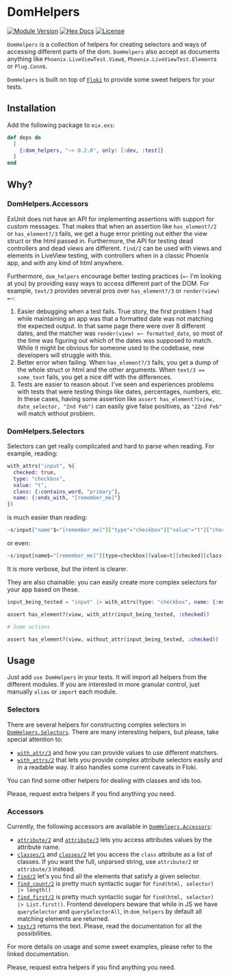 # DomHelpers

[![Module Version](https://img.shields.io/hexpm/v/dom_helpers.svg)](https://hex.pm/packages/dom_helpers)
[![Hex Docs](https://img.shields.io/badge/hex-docs-lightgreen.svg)](https://hexdocs.pm/dom_helpers/)
[![License](https://img.shields.io/hexpm/l/dom_helpers.svg)](https://github.com/Serabe/dom_helpers/blob/main/LICENSE.txt)

`DomHelpers` is a collection of helpers for creating selectors and ways of accessing different parts of the dom.
`DomHelpers` also accept as documents anything like `Phoenix.LiveViewTest.View`s, `Phoenix.LiveViewTest.Element`s or
`Plug.Conn`s.

`DomHelpers` is built on top of [`Floki`](https://github.com/philss/floki) to provide some sweet helpers for your tests.

## Installation

Add the following package to `mix.exs`:

```elixir
def deps do
  [
    {:dom_helpers, "~> 0.2.0", only: [:dev, :test]}
  ]
end
```

## Why?

### DomHelpers.Accessors

ExUnit does not have an API for implementing assertions with support for custom messages. That makes that when an assertion
like `has_element?/2` or `has_element?/3` fails, we get a huge error printing out either the view struct or the html passed
in. Furthermore, the API for testing dead controllers and dead views are different. `find/2` can be used with views and elements
in LiveView testing, with controllers when in a classic Phoenix app, and with any kind of html anywhere.

Furthermore, `dom_helpers` encourage better testing practices (`=~` I'm looking at you) by providing easy ways to access
different part of the DOM. For example, `text/3` provides several pros over `has_element?/3` or `render(view) =~`:

1. Easier debugging when a test fails. True story, the first problem I had while maintaining an app was that a formatted date
   was not matching the expected output. In that same page there were over 8 different dates, and the matcher was
   `render(view) =~ formatted_date`, so most of the time was figuring out which of the dates was supposed to match. While it might
   be obvious for someone used to the codebase, new developers will struggle with this.
2. Better error when failing. When `has_element?/3` fails, you get a dump of the whole struct or html and the other arguments.
   When `text/3 == some_text` fails, you get a nice diff with the differences.
3. Tests are easier to reason about. I've seen and experiences problems with tests that were testing things like dates, percentages,
   numbers, etc. In these cases, having some assertion like `assert has_element?(view, date_selector, "2nd Feb")` can easily give false
   positives, as `"22nd Feb"` will match without problem.

### DomHelpers.Selectors

Selectors can get really complicated and hard to parse when reading. For example, reading:

```elixir
with_attrs("input", %{
  checked: true,
  type: "checkbox",
  value: "t",
  class: {:contains_word, "primary"},
  name: {:ends_with, "[remember_me]"}
})
```

is much easier than reading:

```elixir
~s/input["name"$="[remember_me]"]["type"="checkbox"]["value"="t"]["checked"]["class"~="primary"]
```

or even:

```elixir
~s/input[name$="[remember_me]"][type=checkbox][value=t][checked][class~=primary]
```

It is more verbose, but the intent is clearer.

They are also chainable: you can easily create more complex selectors for your app based on these.

```elixir
input_being_tested = "input" |> with_attrs(type: "checkbox", name: {:ends_with, "[remember_me]"}) |> without_class("secondary")

assert has_element?(view, with_attr(input_being_tested, :checked))

# Some actions

assert has_element?(view, without_attr(input_being_tested, :checked))
```

## Usage

Just add `use DomHelpers` in your tests. It will import all helpers from the different modules.
If you are interested in more granular control, just manually `alias` or `import` each module.

### Selectors

There are several helpers for constructing complex selectors in [`DomHelpers.Selectors`](https://hexdocs.pm/dom_helpers/DomHelpers.Selectors.html).
There are many interesting helpers, but please, take special attention to:

- [`with_attr/3`](https://hexdocs.pm/dom_helpers/DomHelpers.Selectors.html#with_attr/3) and how you can provide values to use different matchers.
- [`with_attrs/2`](https://hexdocs.pm/dom_helpers/DomHelpers.Selectors.html#with_attrs/2) that lets you provide complex attribute selectors easily and in a readable way. It also handles some current caveats in Floki.

You can find some other helpers for dealing with classes and ids too.

Please, request extra helpers if you find anything you need.

### Accessors

Currently, the following accessors are available in [`DomHelpers.Accessors`](https://hexdocs.pm/dom_helpers/DomHelpers.Accessors.html):

- [`attribute/2`](https://hexdocs.pm/dom_helpers/DomHelpers.Accessors.html#attribute/2) and [`attribute/3`](https://hexdocs.pm/dom_helpers/DomHelpers.Accessors.html#attribute/3) lets you access attributes values by the attribute name.
- [`classes/1`](https://hexdocs.pm/dom_helpers/DomHelpers.Accessors.html#classes/2) and [`classes/2`](https://hexdocs.pm/dom_helpers/DomHelpers.Accessors.html#classes/2) let you access the `class` attribute as a list of classes. If you want the full, unparsed string, use `attribute/2` or `attribute/3` instead.
- [`find/2`](https://hexdocs.pm/dom_helpers/DomHelpers.Accessors.html#find/2) let's you find all the elements that satisfy a given selector.
- [`find_count/2`](https://hexdocs.pm/dom_helpers/DomHelpers.Accessors.html#find_count/2) is pretty much syntactic sugar for `find(html, selector) |> length()`
- [`find_first/2`](https://hexdocs.pm/dom_helpers/DomHelpers.Accessors.html#find_first/2) is pretty much syntactic sugar for `find(html, selector) |> List.first()`. Frontend developers beware that while in JS we have `querySelector` and `querySelectorAll`, in `dom_helpers` by default all matching elements are returned.
- [`text/3`](https://hexdocs.pm/dom_helpers/DomHelpers.Accessors.html#text/3) returns the text. Please, read the documentation for all the possibilities.

For more details on usage and some sweet examples, please refer to the linked documentation.

Please, request extra helpers if you find anything you need.